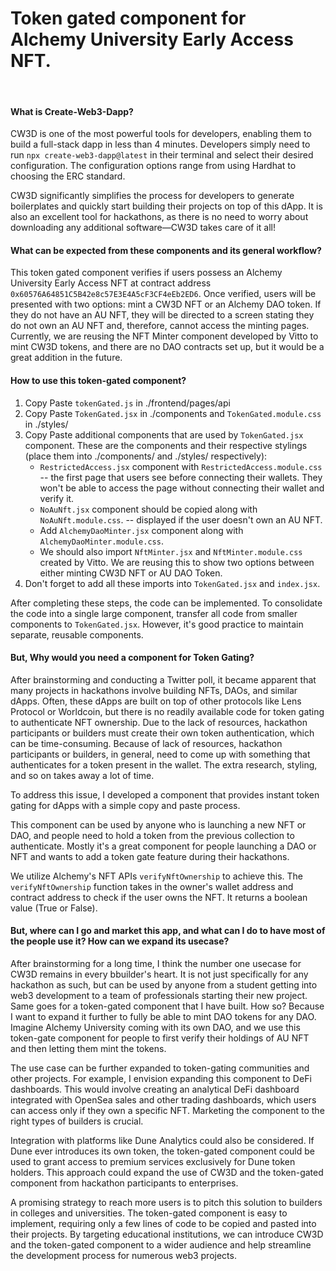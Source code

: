 # Token gated component for Alchemy University Early Access NFT.
&nbsp;

####  What is Create-Web3-Dapp?
CW3D is one of the most powerful tools for developers, enabling them to build a full-stack dapp in less than 4 minutes. Developers simply need to run `npx create-web3-dapp@latest` in their terminal and select their desired configuration. The configuration options range from using Hardhat to choosing the ERC standard.

CW3D significantly simplifies the process for developers to generate boilerplates and quickly start building their projects on top of this dApp. It is also an excellent tool for hackathons, as there is no need to worry about downloading any additional software—CW3D takes care of it all!

#### What can be expected from these components and its general workflow?

This token gated component verifies if users possess an Alchemy University Early Access NFT at contract address `0x60576A64851C5B42e8c57E3E4A5cF3CF4eEb2ED6`. Once verified, users will be presented with two options: mint a CW3D NFT or an Alchemy DAO token. If they do not have an AU NFT, they will be directed to a screen stating they do not own an AU NFT and, therefore, cannot access the minting pages. Currently, we are reusing the NFT Minter component developed by Vitto to mint CW3D tokens, and there are no DAO contracts set up, but it would be a great addition in the future.

#### How to use this token-gated component?

1. Copy Paste `tokenGated.js` in ./frontend/pages/api
2. Copy Paste `TokenGated.jsx` in ./components and `TokenGated.module.css` in ./styles/
3. Copy Paste additional components that are used by `TokenGated.jsx` component. These are the components and their respective stylings (place them into ./components/ and ./styles/ respectively):
    - `RestrictedAccess.jsx` component with `RestrictedAccess.module.css` -- the first page that users see before connecting their wallets. They won't be able to access the page without connecting their wallet and verify it.
    - `NoAuNft.jsx` component should be copied along with `NoAuNft.module.css`. -- displayed if the user doesn't own an AU NFT.
    - Add `AlchemyDaoMinter.jsx` component along with `AlchemyDaoMinter.module.css`.
    - We should also import `NftMinter.jsx` and `NftMinter.module.css` created by Vitto. We are reusing this to show two options between either minting CW3D NFT or AU DAO Token.
4. Don't forget to add all these imports into `TokenGated.jsx` and `index.jsx`.

After completing these steps, the code can be implemented. To consolidate the code into a single large component, transfer all code from smaller components to `TokenGated.jsx`. However, it's good practice to maintain separate, reusable components.
&nbsp;

#### But, Why would you need a component for Token Gating?

After brainstorming and conducting a Twitter poll, it became apparent that many projects in hackathons involve building NFTs, DAOs, and similar dApps. Often, these dApps are built on top of other protocols like Lens Protocol or Worldcoin, but there is no readily available code for token gating to authenticate NFT ownership. Due to the lack of resources, hackathon participants or builders must create their own token authentication, which can be time-consuming. Because of lack of resources, hackathon participants or builders, in general, need to come up with something that authenticates for a token present in the wallet. The extra research, styling, and so on takes away a lot of time.

To address this issue, I developed a component that provides instant token gating for dApps with a simple copy and paste process.

This component can be used by anyone who is launching a new NFT or DAO, and people need to hold a token from the previous collection to authenticate. Mostly it's a great component for people launching a DAO or NFT and wants to add a token gate feature during their hackathons.

We utilize Alchemy's NFT APIs `verifyNftOwnership` to achieve this. The `verifyNftOwnership` function takes in the owner's wallet address and contract address to check if the user owns the NFT. It returns a boolean value (True or False).

#### But, where can I go and market this app, and what can I do to have most of the people use it? How can we expand its usecase?

After brainstorming for a long time, I think the number one usecase for CW3D remains in every bbuilder's heart. It is not just specifically for any hackathon as such, but can be used by anyone from a student getting into web3 development to a team of professionals starting their new project. Same goes for a token-gated component that I have built. How so? Because I want to expand it further to fully be able to mint DAO tokens for any DAO. Imagine Alchemy University coming with its own DAO, and we use this token-gate component for people to first verify their holdings of AU NFT and then letting them mint the tokens. 

The use case can be further expanded to token-gating communities and other projects. For example, I envision expanding this component to DeFi dashboards. This would involve creating an analytical DeFi dashboard integrated with OpenSea sales and other trading dashboards, which users can access only if they own a specific NFT. Marketing the component to the right types of builders is crucial.

Integration with platforms like Dune Analytics could also be considered. If Dune ever introduces its own token, the token-gated component could be used to grant access to premium services exclusively for Dune token holders. This approach could expand the use of CW3D and the token-gated component from hackathon participants to enterprises.

A promising strategy to reach more users is to pitch this solution to builders in colleges and universities. The token-gated component is easy to implement, requiring only a few lines of code to be copied and pasted into their projects. By targeting educational institutions, we can introduce CW3D and the token-gated component to a wider audience and help streamline the development process for numerous web3 projects.
